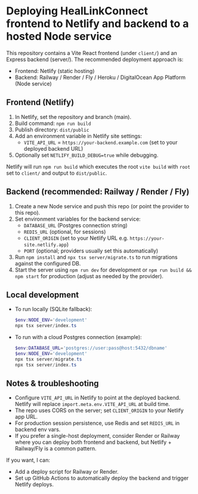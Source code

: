 # Deploying HealLinkConnect frontend to Netlify and backend to a hosted Node service

This repository contains a Vite React frontend (under `client/`) and an Express backend (server/). The recommended deployment approach is:

- Frontend: Netlify (static hosting)
- Backend: Railway / Render / Fly / Heroku / DigitalOcean App Platform (Node service)

## Frontend (Netlify)
1. In Netlify, set the repository and branch (main).
2. Build command: `npm run build`
3. Publish directory: `dist/public`
4. Add an environment variable in Netlify site settings:
   - `VITE_API_URL` = `https://your-backend.example.com` (set to your deployed backend URL)
5. Optionally set `NETLIFY_BUILD_DEBUG=true` while debugging.

Netlify will run `npm run build` which executes the root `vite build` with `root` set to `client/` and output to `dist/public`.

## Backend (recommended: Railway / Render / Fly)
1. Create a new Node service and push this repo (or point the provider to this repo).
2. Set environment variables for the backend service:
   - `DATABASE_URL` (Postgres connection string)
   - `REDIS_URL` (optional, for sessions)
   - `CLIENT_ORIGIN` (set to your Netlify URL e.g. `https://your-site.netlify.app`)
   - `PORT` (optional; providers usually set this automatically)
3. Run `npm install` and `npx tsx server/migrate.ts` to run migrations against the configured DB.
4. Start the server using `npm run dev` for development or `npm run build && npm start` for production (adjust as needed by the provider).

## Local development
- To run locally (SQLite fallback):
  ```powershell
  $env:NODE_ENV='development'
  npx tsx server/index.ts
  ```

- To run with a cloud Postgres connection (example):
  ```powershell
  $env:DATABASE_URL='postgres://user:pass@host:5432/dbname'
  $env:NODE_ENV='development'
  npx tsx server/migrate.ts
  npx tsx server/index.ts
  ```

## Notes & troubleshooting
- Configure `VITE_API_URL` in Netlify to point at the deployed backend. Netlify will replace `import.meta.env.VITE_API_URL` at build time.
- The repo uses CORS on the server; set `CLIENT_ORIGIN` to your Netlify app URL.
- For production session persistence, use Redis and set `REDIS_URL` in backend env vars.
- If you prefer a single-host deployment, consider Render or Railway where you can deploy both frontend and backend, but Netlify + Railway/Fly is a common pattern.

If you want, I can:
- Add a deploy script for Railway or Render.
- Set up GitHub Actions to automatically deploy the backend and trigger Netlify deploys.
